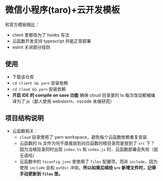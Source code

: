 # 微信小程序(taro)+云开发模板

和官方模板相比：
- client 里都改为了 hooks 写法
- 云函数开发支持 typescript 并能正常部署
- eslint 关闭部分规则

## 使用
- 下载该仓库
- `cd client && yarn` 安装依赖
- `cd cloud && yarn` 安装依赖
- **开启 IDE 的 compile on save 功能** 确保 cloud 目录里的 ts 每次改动都被编译为了 js（鄙人使用 webstorm，vscode 未做研究）

## 项目结构说明
- 云函数相关：
  - `cloud` 目录使用了 yarn workspace，避免每个云函数依赖重复安装
  - 云函数的 ts 文件为何不直接放到对应函数的根目录而是放到了 `src` 下？ 因为当根目录同时出现 `index.ts` 和 `index.js` 时，云函数部署会失败（挺无语哈）
  - 云函数中的 `tsconfig.json` 里使用了 `files` 配置项，而非 `include`，因为使用 `include` 会和 `outDir` 冲突。**所以如果后续给 `src` 新增文件时，记得手动更新到 `files` 里。**
